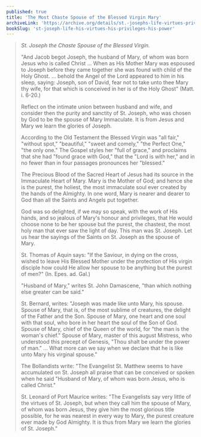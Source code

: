 ```yaml
---
published: true
title: 'The Most Chaste Spouse of the Blessed Virgin Mary'
archiveLink: 'https://archive.org/details/st.-josephs-life-virtues-privileges-power/page/310?view=theater'
bookSlug: 'st-joseph-life-his-virtues-his-privileges-his-power'
---
```


> *St. Joseph the Chaste Spouse of the Blessed Virgin.*
>
> "And Jacob begot Joseph, the husband of Mary, of whom was born Jesus who is called Christ … When as His Mother Mary was espoused to Joseph before they came together she was found with child of the Holy Ghost. … behold the Angel of the Lord appeared to him in his sleep, saying: Joseph, son of David, fear not to take unto thee Mary thy wife, for that which is conceived in her is of the Holy Ghost" (Matt. i. 6-20.)
>
> Reflect on the intimate union between husband and wife, and consider then the purity and sanctity of St. Joseph, who was chosen by God to be the spouse of Mary Immaculate. It is from Jesus and Mary we learn the glories of Joseph.
>
> According to the Old Testament the Blessed Virgin was "all fair," "without spot," "beautiful," "sweet and comely," "the Perfect One," "the only one." The Gospel styles her "full of grace," and proclaims that she had "found grace with God," that the "Lord is with her," and in no fewer than in four passages pronounces her "blessed."
>
> The Precious Blood of the Sacred Heart of Jesus had its source in the Immaculate Heart of Mary. Mary is the Mother of God; and hence she is the purest, the holiest, the most immaculate soul ever created by the hands of the Almighty. In one word, Mary is nearer and dearer to God than all the Saints and Angels put together.
>
> God was so delighted, if we may so speak, with the work of His hands, and so jealous of Mary's honour and privileges, that He would choose none to be her spouse but the purest, the chastest, the most holy man that ever saw the light of day. This man was St. Joseph. Let us hear the sayings of the Saints on St. Joseph as the spouse of Mary.
>
> St. Thomas of Aquin says: "If the Saviour, in dying on the cross, wished to leave His Blessed Mother under the protection of His virgin disciple how could He allow her spouse to be anything but the purest of men?" (In. Epes. ad. Gal.)
>
> "Husband of Mary," writes St. John Damascene, "than which nothing else greater can be said."
>
> St. Bernard, writes: "Joseph was made like unto Mary, his spouse. Spouse of Mary, that is, of the most sublime of creatures, the delight of the Father and the Son. Spouse of Mary, one heart and one soul with that soul, who bore in her heart the soul of the Son of God. Spouse of Mary, chief of the Queen of the world, for "the man is the woman's chief." Spouse of Mary, master of this august Mistress, who understood this precept of Genesis, "Thou shalt be under the power of man." … What more can we say when we declare that he is like unto Mary his virginal spouse."
>
> The Bollandists write: "The Evangelist St. Matthew seems to have accumulated on St. Joseph all praise that can be conceived or spoken when he said "Husband of Mary, of whom was born Jesus, who is called Christ."
>
> St. Leonard of Port Maurice writes: "The Evangelists say very little of the virtues of St. Joseph, but when they call him the spouse of Mary, of whom was born Jesus, they give him the most glorious title possible, for he was nearest in every way to Mary, the purest creature ever made by God Almighty. It is thus from Mary we learn the glories of St. Joseph."